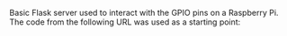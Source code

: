 Basic Flask server used to interact with the GPIO pins on a Raspberry Pi.
The code from the following URL was used as a starting point:
